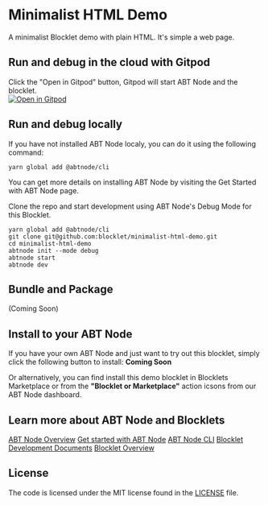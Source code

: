 # Minimalist HTML Demo

A minimalist Blocklet demo with plain HTML. It's simple a web page.  

## Run and debug in the cloud with Gitpod

Click the "Open in Gitpod" button, Gitpod will start ABT Node and the blocklet.<br>[![Open in Gitpod](https://gitpod.io/button/open-in-gitpod.svg)](https://gitpod.io/#https://github.com/blocklet/minimalist-html-demo)

## Run and debug locally

If you have not installed ABT Node localy, you can do it using the following command:

`yarn global add @abtnode/cli`

You can get more details on installing ABT Node by visiting the Get Started with ABT Node page.

Clone the repo and start development using ABT Node's Debug Mode for this Blocklet.

```shell
yarn global add @abtnode/cli
git clone git@github.com:blocklet/minimalist-html-demo.git
cd minimalist-html-demo
abtnode init --mode debug
abtnode start
abtnode dev
```

## Bundle and Package

(Coming Soon)

## Install to your ABT Node

If you have your own ABT Node and just want to try out this blocklet, simply click the following button to install: **Coming Soon**

Or alternatively, you can find install this demo blocklet in Blocklets Marketplace or from the **"Blocklet or Marketplace"** action icsons from our ABT Node dashboard.

## Learn more about ABT Node and Blocklets

[ABT Node Overview](https://docs.arcblock.io/en/abtnode/introduction/abtnode-overview)
[Get started with ABT Node](https://www.arcblock.io/en/get-started)
[ABT Node CLI](https://docs.arcblock.io/en/abtnode/developer/abtnode-cli)
[Blocklet Development Documents](https://docs.arcblock.io/en/abtnode/developer/blocklet-spec)
[Blocklet Overview](https://www.arcblock.io/en/blocklet)

## License

The code is licensed under the MIT license found in the
[LICENSE](LICENSE) file.

